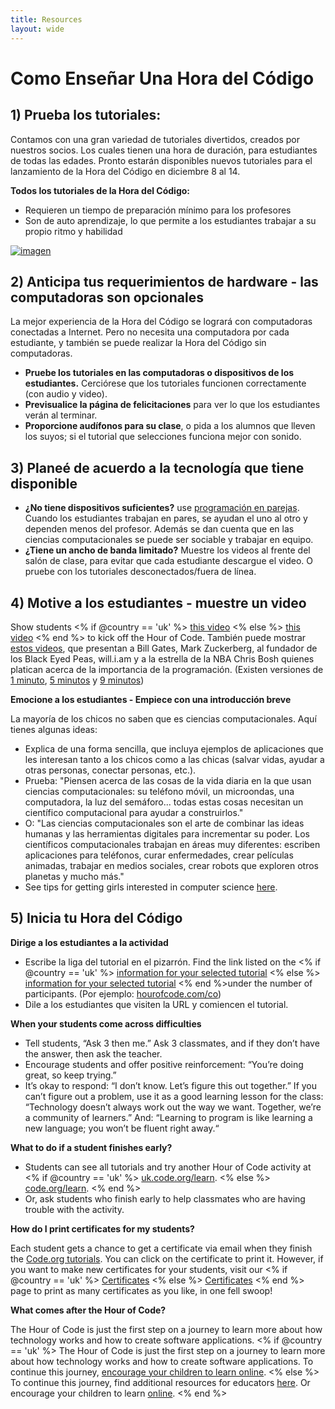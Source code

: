 ```yaml
---
title: Resources 
layout: wide
---
```


# Como Enseñar Una Hora del Código

## 1) Prueba los tutoriales:

Contamos con una gran variedad de tutoriales divertidos, creados por nuestros socios. Los cuales tienen una hora de duración, para estudiantes de todas las edades. Pronto estarán disponibles nuevos tutoriales para el lanzamiento de la Hora del Código en diciembre 8 al 14.

**Todos los tutoriales de la Hora del Código:**

  * Requieren un tiempo de preparación mínimo para los profesores
  * Son de auto aprendizaje, lo que permite a los estudiantes trabajar a su propio ritmo y habilidad

[![imagen](http://code.org/images/tutorials.png)](http://code.org/learn)

## 2) Anticipa tus requerimientos de hardware - las computadoras son opcionales

La mejor experiencia de la Hora del Código se logrará con computadoras conectadas a Internet. Pero no necesita una computadora por cada estudiante, y también se puede realizar la Hora del Código sin computadoras.

  * **Pruebe los tutoriales en las computadoras o dispositivos de los estudiantes.** Cerciórese que los tutoriales funcionen correctamente (con audio y video).
  * **Previsualice la página de felicitaciones** para ver lo que los estudiantes verán al terminar. 
  * **Proporcione audífonos para su clase**, o pida a los alumnos que lleven los suyos; si el tutorial que selecciones funciona mejor con sonido.

## 3) Planeé de acuerdo a la tecnología que tiene disponible

  * **¿No tiene dispositivos suficientes?** use [programación en parejas](http://www.ncwit.org/resources/pair-programming-box-power-collaborative-learning). Cuando los estudiantes trabajan en pares, se ayudan el uno al otro y dependen menos del profesor. Además se dan cuenta que en las ciencias computacionales se puede ser sociable y trabajar en equipo.
  * **¿Tiene un ancho de banda limitado?** Muestre los videos al frente del salón de clase, para evitar que cada estudiante descargue el video. O pruebe con los tutoriales desconectados/fuera de línea.

## 4) Motive a los estudiantes - muestre un video

Show students <% if @country == 'uk' %> [this video](https://www.youtube.com/watch?v=96B5-JGA9EQ) <% else %> [this video](http://www.youtube.com/watch?v=FC5FbmsH4fw) <% end %> to kick off the Hour of Code. También puede mostrar [estos videos](http://youtube.com/codeorg), que presentan a Bill Gates, Mark Zuckerberg, al fundador de los Black Eyed Peas, will.i.am y a la estrella de la NBA Chris Bosh quienes platican acerca de la importancia de la programación. (Existen versiones de [1 minuto](https://www.youtube.com/watch?v=qYZF6oIZtfc), [5 minutos](https://www.youtube.com/watch?v=nKIu9yen5nc) y [9 minutos](https://www.youtube.com/watch?v=dU1xS07N-FA))

**Emocione a los estudiantes - Empiece con una introducción breve**

La mayoría de los chicos no saben que es ciencias computacionales. Aquí tienes algunas ideas:

  * Explica de una forma sencilla, que incluya ejemplos de aplicaciones que les interesan tanto a los chicos como a las chicas (salvar vidas, ayudar a otras personas, conectar personas, etc.).
  * Prueba: "Piensen acerca de las cosas de la vida diaria en la que usan ciencias computacionales: su teléfono móvil, un microondas, una computadora, la luz del semáforo... todas estas cosas necesitan un científico computacional para ayudar a construirlos."
  * O: "Las ciencias computacionales son el arte de combinar las ideas humanas y las herramientas digitales para incrementar su poder. Los científicos computacionales trabajan en áreas muy diferentes: escriben aplicaciones para teléfonos, curar enfermedades, crear películas animadas, trabajar en medios sociales, crear robots que exploren otros planetas y mucho más."
  * See tips for getting girls interested in computer science [here](http://code.org/girls). 

## 5) Inicia tu Hora del Código

**Dirige a los estudiantes a la actividad**

  * Escribe la liga del tutorial en el pizarrón. Find the link listed on the <% if @country == 'uk' %> [information for your selected tutorial](http://uk.code.org/learn) <% else %> [information for your selected tutorial](http://code.org/learn) <% end %>under the number of participants. (Por ejemplo: [hourofcode.com/co](http://code.org/learn)) 
  * Dile a los estudiantes que visiten la URL y comiencen el tutorial.

**When your students come across difficulties**

  * Tell students, “Ask 3 then me.” Ask 3 classmates, and if they don’t have the answer, then ask the teacher.
  * Encourage students and offer positive reinforcement: “You’re doing great, so keep trying.”
  * It’s okay to respond: “I don’t know. Let’s figure this out together.” If you can’t figure out a problem, use it as a good learning lesson for the class: “Technology doesn’t always work out the way we want. Together, we’re a community of learners.” And: “Learning to program is like learning a new language; you won’t be fluent right away.“

**What to do if a student finishes early?**

  * Students can see all tutorials and try another Hour of Code activity at <% if @country == 'uk' %> [uk.code.org/learn](http://uk.code.org/learn). <% else %> [code.org/learn](http://code.org/learn). <% end %> 
  * Or, ask students who finish early to help classmates who are having trouble with the activity.

**How do I print certificates for my students?**

Each student gets a chance to get a certificate via email when they finish the [Code.org tutorials](http://studio.code.org). You can click on the certificate to print it. However, if you want to make new certificates for your students, visit our <% if @country == 'uk' %> [Certificates](http://uk.code.org/certificates) <% else %> [Certificates](http://code.org/certificates) <% end %> page to print as many certificates as you like, in one fell swoop!

**What comes after the Hour of Code?**

The Hour of Code is just the first step on a journey to learn more about how technology works and how to create software applications. <% if @country == 'uk' %> The Hour of Code is just the first step on a journey to learn more about how technology works and how to create software applications. To continue this journey, [encourage your children to learn online](http://uk.code.org/learn/beyond). <% else %> To continue this journey, find additional resources for educators [here](http://code.org/educate). Or encourage your children to learn [online](http://code.org/learn/beyond). <% end %>